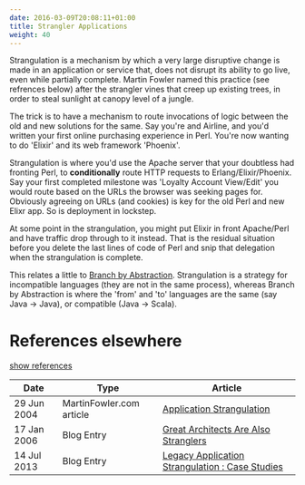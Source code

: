 ```yaml
---
date: 2016-03-09T20:08:11+01:00
title: Strangler Applications
weight: 40
---
```


Strangulation is a mechanism by which a very large disruptive change is made in an application or service that, does not
disrupt its ability to go live, even while partially complete.  Martin Fowler named this practice (see refrences below)
after the strangler vines that creep up existing trees, in order to steal sunlight at canopy level of a jungle.

The trick is to have a mechanism to route invocations of logic between the old and new solutions for the same. Say 
you're and Airline, and you'd written your first online purchasing experience in Perl. You're now wanting to 
do 'Elixir' and its web framework 'Phoenix'.  

Strangulation is where you'd use the Apache server that your doubtless had 
fronting Perl, to **conditionally** route HTTP requests to Erlang/Elixir/Phoenix. Say your first completed milestone
was 'Loyalty Account View/Edit' you would route based on the URLs the browser was seeking pages for. Obviously 
agreeing on URLs (and cookies) is key for the old Perl and new Elixr app. So is deployment in lockstep.

At some point in the strangulation, you might put Elixir in front Apache/Perl and have traffic drop through to it 
instead. That is the residual situation before you delete the last lines of code of Perl and snip that delegation
when the strangulation is complete.

This relates a little to [Branch by Abstraction](branch-by-abstraction/). Strangulation is a strategy for 
incompatible languages (they are not in the same process), whereas Branch by Abstraction is where the 'from' and 'to' 
languages are the same (say Java -> Java), or compatible (Java -> Scala).

# References elsewhere

<a id="showHideRefs" href="javascript:toggleRefs();">show references</a>

Date    | Type  | Article
--------|-------|--------
29 Jun 2004 | MartinFowler.com article | [Application Strangulation](https://www.martinfowler.com/bliki/StranglerApplication.html)
17 Jan 2006 | Blog Entry | [Great Architects Are Also Stranglers](https://scottmark.wordpress.com/2006/01/17/great-architects-are-also-stranglers/)
14 Jul 2013 | Blog Entry | [Legacy Application Strangulation : Case Studies](http://paulhammant.com/2013/07/14/legacy-application-strangulation-case-studies/)

